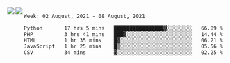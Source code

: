 <a href="https://github.com/anuraghazra/github-readme-stats">
  <img align="left" src="https://github-readme-stats.vercel.app/api?username=Tanesan&count_private=true&show_icons=true" />
</a>
<a href="https://github.com/anuraghazra/github-readme-stats">
  <img align="left" src="https://github-readme-stats.vercel.app/api/top-langs/?username=Tanesan" />
</a>

<!--START_SECTION:waka-->
```text
Week: 02 August, 2021 - 08 August, 2021

Python       17 hrs 5 mins   ████████████████▓░░░░░░░░   66.89 % 
PHP          3 hrs 41 mins   ███▓░░░░░░░░░░░░░░░░░░░░░   14.44 % 
HTML         1 hr 35 mins    █▓░░░░░░░░░░░░░░░░░░░░░░░   06.21 % 
JavaScript   1 hr 25 mins    █▒░░░░░░░░░░░░░░░░░░░░░░░   05.56 % 
CSV          34 mins         ▓░░░░░░░░░░░░░░░░░░░░░░░░   02.25 % 
```
<!--END_SECTION:waka-->

